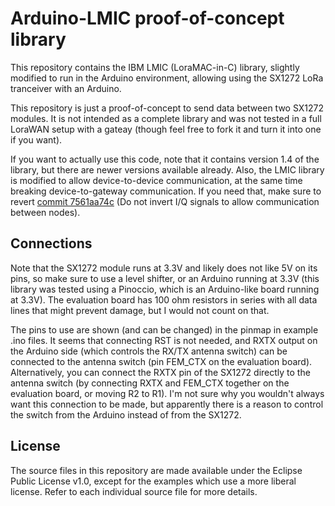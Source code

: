 Arduino-LMIC proof-of-concept library
=====================================
This repository contains the IBM LMIC (LoraMAC-in-C) library, slightly
modified to run in the Arduino environment, allowing using the SX1272
LoRa tranceiver with an Arduino.

This repository is just a proof-of-concept to send data between two
SX1272 modules. It is not intended as a complete library and was not
tested in a full LoraWAN setup with a gateay (though feel free to fork
it and turn it into one if you want).

If you want to actually use this code, note that it contains version 1.4
of the library, but there are newer versions available already. Also,
the LMIC library is modified to allow device-to-device communication,
at the same time breaking device-to-gateway communication. If you need
that, make sure to revert [commit 7561aa74c](https://github.com/matthijskooijman/arduino-lmic/commit/7561aa74c6f3c54b05968df17ee5f3cd3dd71bad) (Do not invert I/Q signals to
allow communication between nodes).

Connections
-----------
Note that the SX1272 module runs at 3.3V and likely does not like 5V on
its pins, so make sure to use a level shifter, or an Arduino running at
3.3V (this library was tested using a Pinoccio, which is an Arduino-like
board running at 3.3V). The evaluation board has 100 ohm resistors in
series with all data lines that might prevent damage, but I would not
count on that.

The pins to use are shown (and can be changed) in the pinmap in example
.ino files. It seems that connecting RST is not needed, and RXTX output on the
Arduino side (which controls the RX/TX antenna switch) can be connected
to the antenna switch (pin FEM\_CTX on the evaluation board).
Alternatively, you can connect the RXTX pin of the SX1272 directly to
the antenna switch (by connecting RXTX and FEM\_CTX together on the
evaluation board, or moving R2 to R1). I'm not sure why you wouldn't
always want this connection to be made, but apparently there is a reason
to control the switch from the Arduino instead of from the SX1272.

License
-------
The source files in this repository are made available under the Eclipse
Public License v1.0, except for the examples which use a more liberal
license. Refer to each individual source file for more details.

